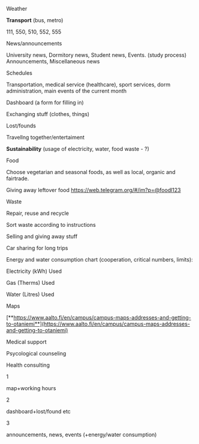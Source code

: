 Weather

**Transport** (bus, metro)

111, 550, 510, 552, 555



News/announcements

University news, Dormitory news, Student news, Events. (study process) Announcements, Miscellaneous news

Schedules

Transportation, medical service (healthcare), sport services, dorm administration, main events of the current month

Dashboard (a form for filling in)

Exchanging stuff (clothes, things)

Lost/founds

Travellng together/entertaiment

**Sustainability** (usage of electricity, water, food waste - ?)

Food

Choose vegetarian and seasonal foods, as well as local, organic and fairtrade.

Giving away leftover food https://web.telegram.org/#/im?p=@foodl123

Waste

Repair, reuse and recycle

Sort waste according to instructions

Selling and giving away stuff

Car sharing for long trips

Energy and water consumption chart (cooperation, critical numbers, limits):

Electricity (kWh) Used

Gas (Therms) Used

Water (Litres) Used

Maps

[**https://www.aalto.fi/en/campus/campus-maps-addresses-and-getting-to-otaniemi**](https://www.aalto.fi/en/campus/campus-maps-addresses-and-getting-to-otaniemi)

Medical support

Psycological counseling

Health consulting





1

map+working hours

2

dashboard+lost/found etc

3

announcements, news, events (+energy/water consumption)
